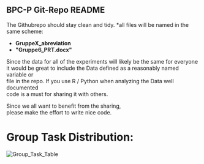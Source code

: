 

BPC-P Git-Repo README
------------------------------------------------------------------------------


The Githubrepo should stay clean and tidy.
*all files will be named in the same scheme: 
  + **GruppeX_abreviation** 
  + **"Gruppe6_PRT.docx"**

Since the data for all of the experiments will likely be the same for everyone  
it would be great to include the Data defined as a reasonably named variable or  
file in the repo. If you use R / Python when analyzing the Data well documented   
code is a must for sharing it with others.  
  
Since we all want to benefit from the sharing,  
please make the effort to write nice code.  

# Group Task Distribution:  

![Group_Task_Table](https://user-images.githubusercontent.com/82641497/142510128-af93ed04-10b5-4ad2-94fe-d8def03681a5.png)
